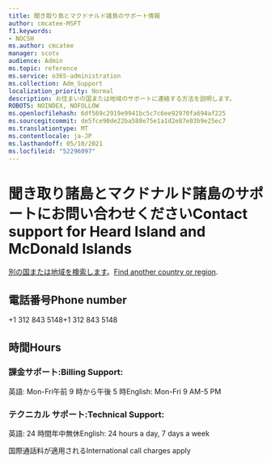 ```yaml
---
title: 聞き取り島とマクドナルド諸島のサポート情報
author: cmcatee-MSFT
f1.keywords:
- NOCSH
ms.author: cmcatee
manager: scotv
audience: Admin
ms.topic: reference
ms.service: o365-administration
ms.collection: Adm_Support
localization_priority: Normal
description: お住まいの国または地域のサポートに連絡する方法を説明します。
ROBOTS: NOINDEX, NOFOLLOW
ms.openlocfilehash: 6df569c2919e9941bc5c7c6ee92970fa694af225
ms.sourcegitcommit: de5fce90de22ba588e75e1a1d2e87e03b9e25ec7
ms.translationtype: MT
ms.contentlocale: ja-JP
ms.lasthandoff: 05/10/2021
ms.locfileid: "52296097"
---
```

# <a name="contact-support-for-heard-island-and-mcdonald-islands"></a><span data-ttu-id="9489e-103">聞き取り諸島とマクドナルド諸島のサポートにお問い合わせください</span><span class="sxs-lookup"><span data-stu-id="9489e-103">Contact support for Heard Island and McDonald Islands</span></span>

<span data-ttu-id="9489e-104">[別の国または地域を検索します](../../business-video/get-help-support.md)。</span><span class="sxs-lookup"><span data-stu-id="9489e-104">[Find another country or region](../../business-video/get-help-support.md).</span></span>

## <a name="phone-number"></a><span data-ttu-id="9489e-105">電話番号</span><span class="sxs-lookup"><span data-stu-id="9489e-105">Phone number</span></span>
<span data-ttu-id="9489e-106">+1 312 843 5148</span><span class="sxs-lookup"><span data-stu-id="9489e-106">+1 312 843 5148</span></span>

## <a name="hours"></a><span data-ttu-id="9489e-107">時間</span><span class="sxs-lookup"><span data-stu-id="9489e-107">Hours</span></span>
### <a name="billing-support"></a><span data-ttu-id="9489e-108">課金サポート:</span><span class="sxs-lookup"><span data-stu-id="9489e-108">Billing Support:</span></span>

<span data-ttu-id="9489e-109">英語: Mon-Fri午前 9 時から午後 5 時</span><span class="sxs-lookup"><span data-stu-id="9489e-109">English: Mon-Fri 9 AM-5 PM</span></span>

### <a name="technical-support"></a><span data-ttu-id="9489e-110">テクニカル サポート:</span><span class="sxs-lookup"><span data-stu-id="9489e-110">Technical Support:</span></span>

<span data-ttu-id="9489e-111">英語: 24 時間年中無休</span><span class="sxs-lookup"><span data-stu-id="9489e-111">English: 24 hours a day, 7 days a week</span></span>

<span data-ttu-id="9489e-112">国際通話料が適用される</span><span class="sxs-lookup"><span data-stu-id="9489e-112">International call charges apply</span></span>
